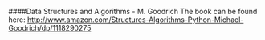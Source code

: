 ####Data Structures and Algorithms - M. Goodrich 
The book can be found here: http://www.amazon.com/Structures-Algorithms-Python-Michael-Goodrich/dp/1118290275

